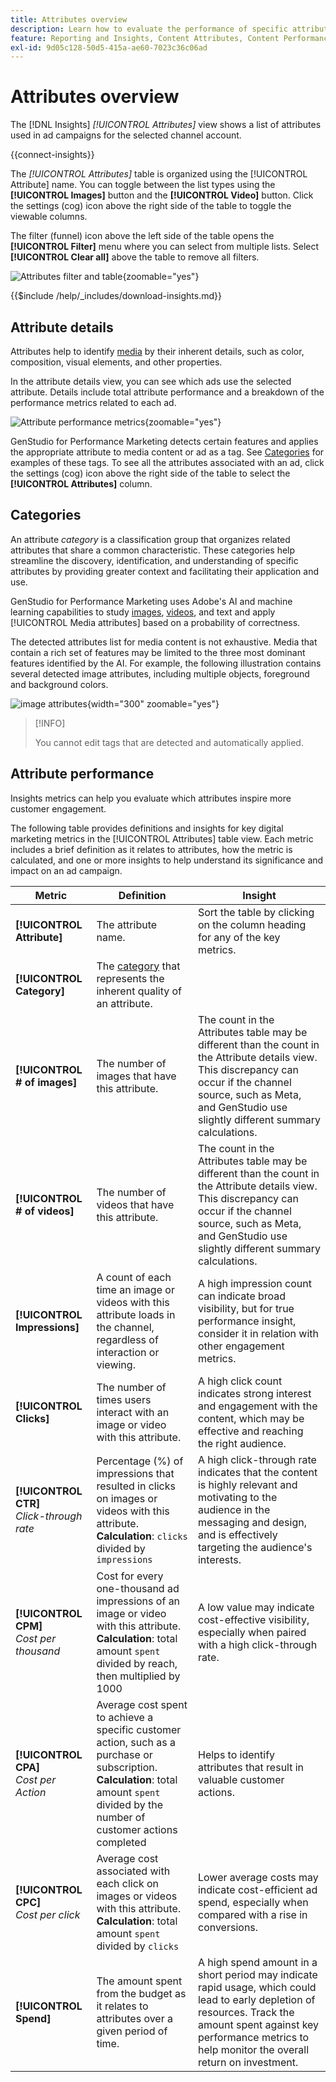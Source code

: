 ```yaml
---
title: Attributes overview
description: Learn how to evaluate the performance of specific attributes in Adobe GenStudio for Performance Marketing.
feature: Reporting and Insights, Content Attributes, Content Performance
exl-id: 9d05c128-50d5-415a-ae60-7023c36c06ad
---
```

# Attributes overview

The [!DNL Insights] _[!UICONTROL Attributes]_ view shows a list of attributes used in ad campaigns for the selected channel account.

{{connect-insights}}

The _[!UICONTROL Attributes]_ table is organized using the [!UICONTROL Attribute] name. You can toggle between the list types using the **[!UICONTROL Images]** button and the **[!UICONTROL Video]** button. Click the settings (cog) icon above the right side of the table to toggle the viewable columns.

The filter (funnel) icon above the left side of the table opens the **[!UICONTROL Filter]** menu where you can select from multiple lists. Select **[!UICONTROL Clear all]** above the table to remove all filters.

![Attributes filter and table](/help/assets/insights-attributes-filter.png){zoomable="yes"}

{{$include /help/_includes/download-insights.md}}

## Attribute details

Attributes help to identify [media](media.md#media-details) by their inherent details, such as color, composition, visual elements, and other properties.

In the attribute details view, you can see which ads use the selected attribute. Details include total attribute performance and a breakdown of the performance metrics related to each ad.

![Attribute performance metrics](/help/assets/insights-attribute-details.png){zoomable="yes"}

GenStudio for Performance Marketing detects certain features and applies the appropriate attribute to media content or ad as a tag. See [Categories](#categories) for examples of these tags. To see all the attributes associated with an ad, click the settings (cog) icon above the right side of the table to select the **[!UICONTROL Attributes]** column.

## Categories

An attribute _category_ is a classification group that organizes related attributes that share a common characteristic. These categories help streamline the discovery, identification, and understanding of specific attributes by providing greater context and facilitating their application and use.

GenStudio for Performance Marketing uses Adobe's AI and machine learning capabilities to study [images](image-features.md), [videos](video-features.md), and text and apply [!UICONTROL Media attributes] based on a probability of correctness.

The detected attributes list for media content is not exhaustive. Media that contain a rich set of features may be limited to the three most dominant features identified by the AI. For example, the following illustration contains several detected image attributes, including multiple objects, foreground and background colors.

![image attributes](/help/assets/category/asset-attributes.png "Image of Toucan includes multiple detected attributes"){width="300" zoomable="yes"}

>[!INFO]
>
>You cannot edit tags that are detected and automatically applied.

## Attribute performance

Insights metrics can help you evaluate which attributes inspire more customer engagement.

The following table provides definitions and insights for key digital marketing metrics in the [!UICONTROL Attributes] table view. Each metric includes a brief definition as it relates to attributes, how the metric is calculated, and one or more insights to help understand its significance and impact on an ad campaign.

| Metric                 | Definition                    | Insight                          |
| ---------------------- | ----------------------------- | -------------------------------- |
| **[!UICONTROL Attribute]**   | The attribute name. | Sort the table by clicking on the column heading for any of the key metrics. |
| **[!UICONTROL Category]**    | The [category](#categories) that represents the inherent quality of an attribute. |  |
| **[!UICONTROL # of images]** | The number of images that have this attribute. | The count in the Attributes table may be different than the count in the Attribute details view. This discrepancy can occur if the channel source, such as Meta, and GenStudio use slightly different summary calculations. |
| **[!UICONTROL # of videos]** | The number of videos that have this attribute. | The count in the Attributes table may be different than the count in the Attribute details view. This discrepancy can occur if the channel source, such as Meta, and GenStudio use slightly different summary calculations. |
| **[!UICONTROL Impressions]** | A count of each time an image or videos with this attribute loads in the channel, regardless of interaction or viewing. | A high impression count can indicate broad visibility, but for true performance insight, consider it in relation with other engagement metrics. |
| **[!UICONTROL Clicks]**      | The number of times users interact with an image or video with this attribute. | A high click count indicates strong interest and engagement with the content, which may be effective and reaching the right audience. |
| **[!UICONTROL CTR]**<br>_Click-through rate_ | Percentage (%) of impressions that resulted in clicks on images or videos with this attribute.<br>**Calculation**: `clicks` divided by `impressions` | A high click-through rate indicates that the content is highly relevant and motivating to the audience in the messaging and design, and is effectively targeting the audience's interests. |
| **[!UICONTROL CPM]**<br>_Cost per thousand_ | Cost for every one-thousand ad impressions of an image or video with this attribute.<br>**Calculation**: total amount `spent` divided by reach, then multiplied by 1000 | A low value may indicate cost-effective visibility, especially when paired with a high click-through rate. |
| **[!UICONTROL CPA]**<br>_Cost per Action_ | Average cost spent to achieve a specific customer action, such as a purchase or subscription.<br>**Calculation**: total amount `spent` divided by the number of customer actions completed | Helps to identify attributes that result in valuable customer actions. |
| **[!UICONTROL CPC]**<br>_Cost per click_ | Average cost associated with each click on images or videos with this attribute.<br>**Calculation**: total amount `spent` divided by `clicks` | Lower average costs may indicate cost-efficient ad spend, especially when compared with a rise in conversions. |
| **[!UICONTROL Spend]**       | The amount spent from the budget as it relates to attributes over a given period of time. | A high spend amount in a short period may indicate rapid usage, which could lead to early depletion of resources. Track the amount spent against key performance metrics to help monitor the overall return on investment. |
